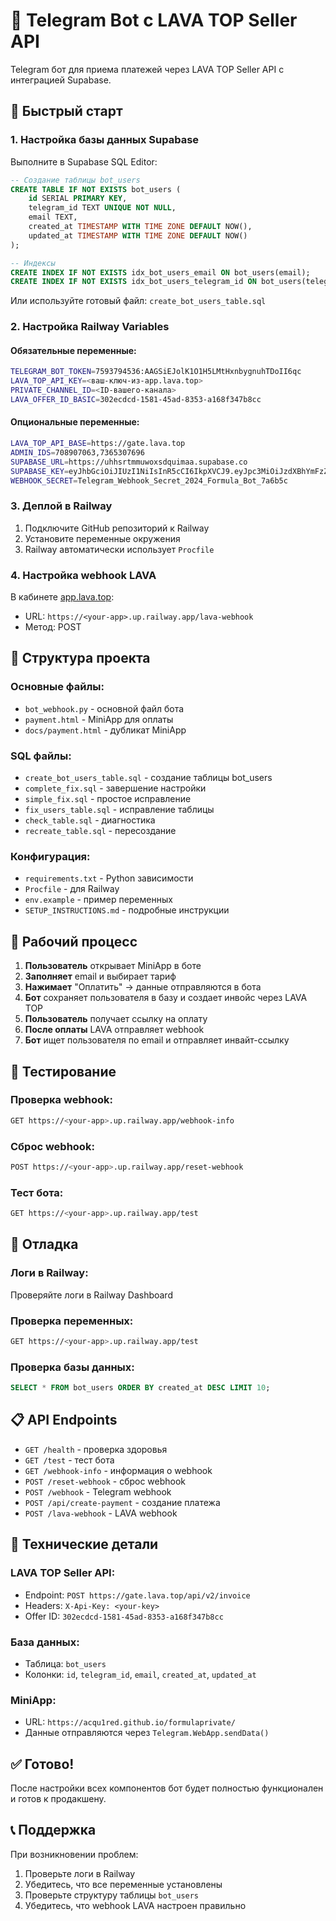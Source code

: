 # 🤖 Telegram Bot с LAVA TOP Seller API

Telegram бот для приема платежей через LAVA TOP Seller API с интеграцией Supabase.

## 🚀 Быстрый старт

### 1. Настройка базы данных Supabase

Выполните в Supabase SQL Editor:

```sql
-- Создание таблицы bot_users
CREATE TABLE IF NOT EXISTS bot_users (
    id SERIAL PRIMARY KEY,
    telegram_id TEXT UNIQUE NOT NULL,
    email TEXT,
    created_at TIMESTAMP WITH TIME ZONE DEFAULT NOW(),
    updated_at TIMESTAMP WITH TIME ZONE DEFAULT NOW()
);

-- Индексы
CREATE INDEX IF NOT EXISTS idx_bot_users_email ON bot_users(email);
CREATE INDEX IF NOT EXISTS idx_bot_users_telegram_id ON bot_users(telegram_id);
```

Или используйте готовый файл: `create_bot_users_table.sql`

### 2. Настройка Railway Variables

#### Обязательные переменные:
```bash
TELEGRAM_BOT_TOKEN=7593794536:AAGSiEJolK1O1H5LMtHxnbygnuhTDoII6qc
LAVA_TOP_API_KEY=<ваш-ключ-из-app.lava.top>
PRIVATE_CHANNEL_ID=<ID-вашего-канала>
LAVA_OFFER_ID_BASIC=302ecdcd-1581-45ad-8353-a168f347b8cc
```

#### Опциональные переменные:
```bash
LAVA_TOP_API_BASE=https://gate.lava.top
ADMIN_IDS=708907063,7365307696
SUPABASE_URL=https://uhhsrtmmuwoxsdquimaa.supabase.co
SUPABASE_KEY=eyJhbGciOiJIUzI1NiIsInR5cCI6IkpXVCJ9.eyJpc3MiOiJzdXBhYmFzZSIsInJlZiI6InVoaHNydG1tdXdveHNkcXVpbWFhIiwicm9sZSI6ImFub24iLCJpYXQiOjE3NTQ2OTMwMzcsImV4cCI6MjA3MDI2OTAzN30.5xxo6g-GEYh4ufTibaAtbgrifPIU_ilzGzolAdmAnm8
WEBHOOK_SECRET=Telegram_Webhook_Secret_2024_Formula_Bot_7a6b5c
```

### 3. Деплой в Railway

1. Подключите GitHub репозиторий к Railway
2. Установите переменные окружения
3. Railway автоматически использует `Procfile`

### 4. Настройка webhook LAVA

В кабинете [app.lava.top](https://app.lava.top):
- URL: `https://<your-app>.up.railway.app/lava-webhook`
- Метод: POST

## 📁 Структура проекта

### Основные файлы:
- `bot_webhook.py` - основной файл бота
- `payment.html` - MiniApp для оплаты
- `docs/payment.html` - дубликат MiniApp

### SQL файлы:
- `create_bot_users_table.sql` - создание таблицы bot_users
- `complete_fix.sql` - завершение настройки
- `simple_fix.sql` - простое исправление
- `fix_users_table.sql` - исправление таблицы
- `check_table.sql` - диагностика
- `recreate_table.sql` - пересоздание

### Конфигурация:
- `requirements.txt` - Python зависимости
- `Procfile` - для Railway
- `env.example` - пример переменных
- `SETUP_INSTRUCTIONS.md` - подробные инструкции

## 🔄 Рабочий процесс

1. **Пользователь** открывает MiniApp в боте
2. **Заполняет** email и выбирает тариф
3. **Нажимает** "Оплатить" → данные отправляются в бота
4. **Бот** сохраняет пользователя в базу и создает инвойс через LAVA TOP
5. **Пользователь** получает ссылку на оплату
6. **После оплаты** LAVA отправляет webhook
7. **Бот** ищет пользователя по email и отправляет инвайт-ссылку

## 🧪 Тестирование

### Проверка webhook:
```bash
GET https://<your-app>.up.railway.app/webhook-info
```

### Сброс webhook:
```bash
POST https://<your-app>.up.railway.app/reset-webhook
```

### Тест бота:
```bash
GET https://<your-app>.up.railway.app/test
```

## 🐛 Отладка

### Логи в Railway:
Проверяйте логи в Railway Dashboard

### Проверка переменных:
```bash
GET https://<your-app>.up.railway.app/test
```

### Проверка базы данных:
```sql
SELECT * FROM bot_users ORDER BY created_at DESC LIMIT 10;
```

## 📋 API Endpoints

- `GET /health` - проверка здоровья
- `GET /test` - тест бота
- `GET /webhook-info` - информация о webhook
- `POST /reset-webhook` - сброс webhook
- `POST /webhook` - Telegram webhook
- `POST /api/create-payment` - создание платежа
- `POST /lava-webhook` - LAVA webhook

## 🔧 Технические детали

### LAVA TOP Seller API:
- Endpoint: `POST https://gate.lava.top/api/v2/invoice`
- Headers: `X-Api-Key: <your-key>`
- Offer ID: `302ecdcd-1581-45ad-8353-a168f347b8cc`

### База данных:
- Таблица: `bot_users`
- Колонки: `id`, `telegram_id`, `email`, `created_at`, `updated_at`

### MiniApp:
- URL: `https://acqu1red.github.io/formulaprivate/`
- Данные отправляются через `Telegram.WebApp.sendData()`

## ✅ Готово!

После настройки всех компонентов бот будет полностью функционален и готов к продакшену.

## 📞 Поддержка

При возникновении проблем:
1. Проверьте логи в Railway
2. Убедитесь, что все переменные установлены
3. Проверьте структуру таблицы `bot_users`
4. Убедитесь, что webhook LAVA настроен правильно
